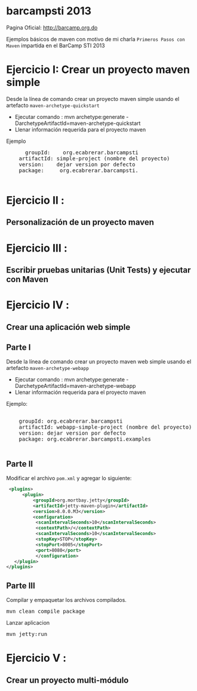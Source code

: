 barcampsti 2013
==========

Pagina Oficial:
http://barcamp.org.do


Ejemplos básicos de maven con motivo de mi charla `Primeros Pasos con Maven` impartida en el BarCamp STI 2013

Ejercicio I: Crear un proyecto maven simple
===========================================

Desde la línea de comando crear un proyecto maven simple usando el artefacto `maven-archetype-quickstart`
* Ejecutar comando : mvn archetype:generate -DarchetypeArtifactId=maven-archetype-quickstart
* Llenar información requerida para el proyecto maven

 
Ejemplo

   <pre>
      groupId:    org.ecabrerar.barcampsti
    artifactId: simple-project (nombre del proyecto)
    version:    dejar version por defecto
    package:     org.ecabrerar.barcampsti.
    </pre>




Ejercicio II : 
==============
Personalización de un proyecto maven
---------------



Ejercicio III : 
===============
Escribir pruebas unitarias (Unit Tests) y ejecutar con Maven
--------------




Ejercicio IV : 
==============
Crear una aplicación web simple
-------------------------------

Parte I
--------------

Desde la línea de comando crear un proyecto maven web simple usando el artefacto `maven-archetype-webapp`
* Ejecutar comando : mvn archetype:generate -DarchetypeArtifactId=maven-archetype-webapp
* Llenar información requerida para el proyecto maven

 Ejemplo:

  <pre> 
    groupId: org.ecabrerar.barcampsti 
    artifactId: webapp-simple-project (nombre del proyecto) 
    version: dejar version por defecto 
    package: org.ecabrerar.barcampsti.examples
    </pre>

 
Parte II
---------------
Modificar el archivo `pom.xml` y agregar lo siguiente:
```xml
 <plugins>
      <plugin>
          <groupId>org.mortbay.jetty</groupId>
          <artifactId>jetty-maven-plugin</artifactId>
          <version>8.0.0.M3</version>
          <configuration>
           <scanIntervalSeconds>10</scanIntervalSeconds>
           <contextPath>/</contextPath>
           <scanIntervalSeconds>10</scanIntervalSeconds>
           <stopKey>STOP</stopKey>
           <stopPort>8005</stopPort>
           <port>8080</port>
           </configuration>
   </plugin>
</plugins>
```
Parte III
------------------
Compilar y empaquetar los archivos compilados.
<pre>
mvn clean compile package
</pre>
Lanzar aplicacion
<pre>
mvn jetty:run
</pre>

Ejercicio V : 
=============
Crear un proyecto multi-módulo
-----------------------------------------
